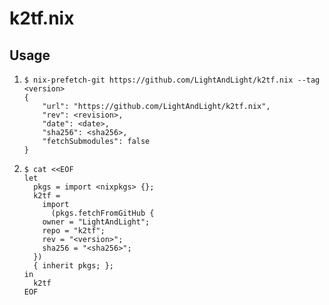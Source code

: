 # k2tf.nix

## Usage

1. ```
   $ nix-prefetch-git https://github.com/LightAndLight/k2tf.nix --tag <version>
   {
       "url": "https://github.com/LightAndLight/k2tf.nix",
       "rev": <revision>,
       "date": <date>,
       "sha256": <sha256>,
       "fetchSubmodules": false
   }
   ```

2. ```
   $ cat <<EOF
   let 
     pkgs = import <nixpkgs> {};
     k2tf = 
       import 
         (pkgs.fetchFromGitHub { 
	   owner = "LightAndLight"; 
	   repo = "k2tf"; 
	   rev = "<version>"; 
	   sha256 = "<sha256>"; 
	 }) 
	 { inherit pkgs; };
   in
     k2tf
   EOF
   ```
